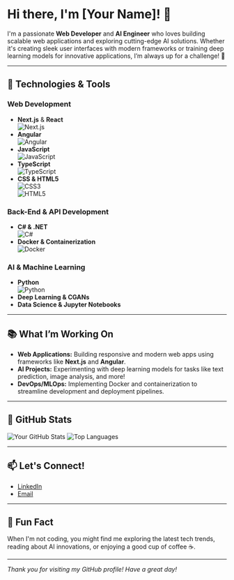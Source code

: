 # Hi there, I'm [Your Name]! 👋

I'm a passionate **Web Developer** and **AI Engineer** who loves building scalable web applications and exploring cutting-edge AI solutions. Whether it's creating sleek user interfaces with modern frameworks or training deep learning models for innovative applications, I’m always up for a challenge! 🚀

---

## 🔧 Technologies & Tools

### Web Development
- **Next.js** & **React**  
  ![Next.js](https://img.shields.io/badge/Next.js-000000?logo=next.js&logoColor=white)  
- **Angular**  
  ![Angular](https://img.shields.io/badge/Angular-DD0031?logo=angular&logoColor=white)  
- **JavaScript**  
  ![JavaScript](https://img.shields.io/badge/JavaScript-F7DF1E?logo=javascript&logoColor=black)  
- **TypeScript**  
  ![TypeScript](https://img.shields.io/badge/TypeScript-007ACC?logo=typescript&logoColor=white)  
- **CSS & HTML5**  
  ![CSS3](https://img.shields.io/badge/CSS3-1572B6?logo=css3&logoColor=white)  
  ![HTML5](https://img.shields.io/badge/HTML5-E34F26?logo=html5&logoColor=white)

### Back-End & API Development
- **C# & .NET**  
  ![C#](https://img.shields.io/badge/C%23-239120?logo=csharp&logoColor=white)
- **Docker & Containerization**  
  ![Docker](https://img.shields.io/badge/Docker-2496ED?logo=docker&logoColor=white)

### AI & Machine Learning
- **Python**  
  ![Python](https://img.shields.io/badge/Python-3776AB?logo=python&logoColor=white)
- **Deep Learning & CGANs**  
- **Data Science & Jupyter Notebooks**

---

## 📚 What I’m Working On

- **Web Applications:** Building responsive and modern web apps using frameworks like **Next.js** and **Angular**.
- **AI Projects:** Experimenting with deep learning models for tasks like text prediction, image analysis, and more!
- **DevOps/MLOps:** Implementing Docker and containerization to streamline development and deployment pipelines.

---

## 🚀 GitHub Stats

![Your GitHub Stats](https://github-readme-stats.vercel.app/api?username=your-username&show_icons=true&theme=radical)
![Top Languages](https://github-readme-stats.vercel.app/api/top-langs/?username=your-username&layout=compact&theme=radical)

---

## 📫 Let's Connect!

- [LinkedIn](https://www.linkedin.com/in/bilal-shakeel-ab2145279/)  
- [Email](mailto:bilalshakeel9@gmail.com)

---

## 🌟 Fun Fact

When I'm not coding, you might find me exploring the latest tech trends, reading about AI innovations, or enjoying a good cup of coffee ☕️.

---

*Thank you for visiting my GitHub profile! Have a great day!*
